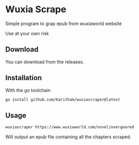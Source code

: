 # Wuxia Scrape

Simple program to grap epub from wuxiaworld website

Use at your own risk

## Download

You can download from the releases.

## Installation

With the go toolchain

```sh
go install github.com/Karitham/wuxiascraper@latest
```

## Usage

```sh
wuxiascraper https://www.wuxiaworld.com/novel/overgeared
```

Will output an epub file containing all the chapters scraped.
